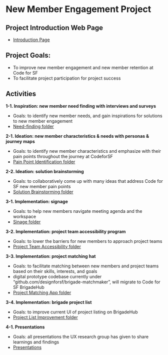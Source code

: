 # New Member Engagement Project

## Project Introduction Web Page
* [Introduction Page](http://old.codeforsanfrancisco.org/research-group/projects/NewMemberEngagement/)

## Project Goals:

* To improve new member engagement and new member retention at Code for SF
* To facilitate project participation for project success 

## Activities

**1-1. Inspiration: new member need finding with interviews and surveys**
* Goals: to identify new member needs, and gain inspirations for solutions to new member engagement
* [Need-finding folder](./1-1_Inspiration_Interviews-Serveys-NeedFindings/)

**2-1. Ideation: new member characteristics & needs with personas & journey maps**
* Goals: to identify new member characteristics and emphasize with their pain points throughout the journey at CodeforSF 
* [Pain Point Identification folder](./2-1_Ideation_Personas-JourneyMaps-PainPoints)

**2-2. Ideation: solution brainstorming**
* Goals: to collaboratively come up with many ideas that address Code for SF new member pain points
* [Solution Brainstorming folder](./2-2_Ideation_BrainstormSolutions)

**3-1. Implementation: signage**
* Goals: to help new members navigate meeting agenda and the workspace
* [Sinage folder](./3-1_Implementation_Signage)

**3-2. Implementation: project team accessibility program**
* Goals: to lower the barriers for new members to approach project teams
* [Project Team Accessibility folder](./3-2_Implementation_TeamAccessibility)

**3-3. Implementation: project matching hat**
* Goals: to facilitate matching between new members and project teams based on their skills, interests, and goals
* digital prototype codebase currently under “github.com/designforsf/brigade-matchmaker”, will migrate to Code for SF BrigadeHub 
* [Project Matching App folder](./3-3_Implementation_ProjectMatchingHat)

**3-4. Implementation: brigade project list**
* Goals: to improve current UI of project listing on BrigadeHub
* [Project List Improvement folder](./3-4_Implementation_BrigadehubProjectList)
 
**4-1. Presentations**
* Goals: all presentations the UX research group has given to share learnings and findings 
* [Presentations](./4-1_Presentations)

